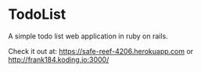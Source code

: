# TodoList
 A simple todo list web application in ruby on rails.
 
 Check it out at: https://safe-reef-4206.herokuapp.com or http://frank184.koding.io:3000/
